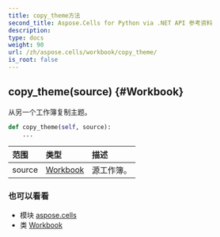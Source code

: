 ```yaml
---
title: copy_theme方法
second_title: Aspose.Cells for Python via .NET API 参考资料
description:
type: docs
weight: 90
url: /zh/aspose.cells/workbook/copy_theme/
is_root: false
---
```

##  copy_theme(source) {#Workbook}
从另一个工作簿复制主题。



```python
def copy_theme(self, source):
    ...
```


|范围|类型|描述|
| :- | :- | :- |
| source | [Workbook](/cells/python-net/zh/aspose.cells/workbook) |源工作簿。|



### 也可以看看
* 模块 [aspose.cells](../../)
* 类 [Workbook](/cells/python-net/zh/aspose.cells/workbook)
